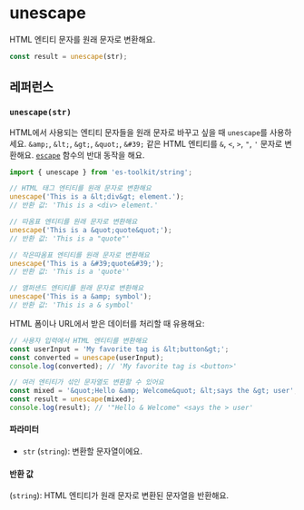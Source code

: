 # unescape

HTML 엔티티 문자를 원래 문자로 변환해요.

```typescript
const result = unescape(str);
```

## 레퍼런스

### `unescape(str)`

HTML에서 사용되는 엔티티 문자들을 원래 문자로 바꾸고 싶을 때 `unescape`를 사용하세요. `&amp;`, `&lt;`, `&gt;`, `&quot;`, `&#39;` 같은 HTML 엔티티를 `&`, `<`, `>`, `"`, `'` 문자로 변환해요. [`escape`](./escape.md) 함수의 반대 동작을 해요.

```typescript
import { unescape } from 'es-toolkit/string';

// HTML 태그 엔티티를 원래 문자로 변환해요
unescape('This is a &lt;div&gt; element.');
// 반환 값: 'This is a <div> element.'

// 따옴표 엔티티를 원래 문자로 변환해요  
unescape('This is a &quot;quote&quot;');
// 반환 값: 'This is a "quote"'

// 작은따옴표 엔티티를 원래 문자로 변환해요
unescape('This is a &#39;quote&#39;');
// 반환 값: 'This is a 'quote''

// 앰퍼샌드 엔티티를 원래 문자로 변환해요
unescape('This is a &amp; symbol');
// 반환 값: 'This is a & symbol'
```

HTML 폼이나 URL에서 받은 데이터를 처리할 때 유용해요:

```typescript
// 사용자 입력에서 HTML 엔티티를 변환해요
const userInput = 'My favorite tag is &lt;button&gt;';
const converted = unescape(userInput);
console.log(converted); // 'My favorite tag is <button>'

// 여러 엔티티가 섞인 문자열도 변환할 수 있어요
const mixed = '&quot;Hello &amp; Welcome&quot; &lt;says the &gt; user';
const result = unescape(mixed);
console.log(result); // '"Hello & Welcome" <says the > user'
```

#### 파라미터

- `str` (`string`): 변환할 문자열이에요.

#### 반환 값

(`string`): HTML 엔티티가 원래 문자로 변환된 문자열을 반환해요.
